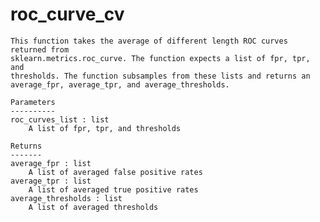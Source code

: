 # roc_curve_cv

    This function takes the average of different length ROC curves returned from 
    sklearn.metrics.roc_curve. The function expects a list of fpr, tpr, and 
    thresholds. The function subsamples from these lists and returns an 
    average_fpr, average_tpr, and average_thresholds.
          
    Parameters
    ----------
    roc_curves_list : list
        A list of fpr, tpr, and thresholds

    Returns
    -------
    average_fpr : list
        A list of averaged false positive rates
    average_tpr : list
        A list of averaged true positive rates
    average_thresholds : list
        A list of averaged thresholds
